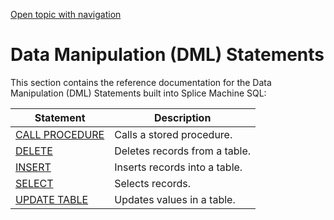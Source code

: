 [Open topic with navigation](../../../index.html#Shared/SQLReference/Statements/Intro.DMLStatements.html)

[]()Data Manipulation (DML) Statements
======================================

This section contains the reference documentation for the Data Manipulation (DML) Statements built into Splice Machine SQL:

| Statement                            | Description                   |
|--------------------------------------|-------------------------------|
| [CALL PROCEDURE](CallProcedure.html) | Calls a stored procedure.     |
| [DELETE](Delete.html)                | Deletes records from a table. |
| [INSERT](Insert.html)                | Inserts records into a table. |
| [SELECT](Select.html)                | Selects records.              |
| [UPDATE TABLE](UpdateTable.html)     | Updates values in a table.    |

 


